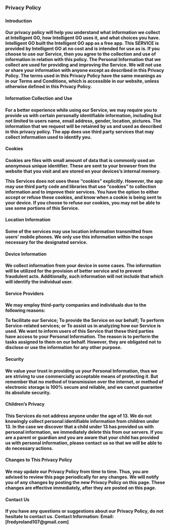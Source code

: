 <h3>Privacy Policy<h3>
  
  
<h4>Introduction<h4>
  
  
Our privacy policy will help you understand what information we collect at Intelligent GO, how Intelligent GO uses it, and what choices you have. Intelligent GO built the Intelligent GO app as a free app. This SERVICE is provided by Intelligent GO at no cost and is intended for use as is. If you choose to use our Service, then you agree to the collection and use of information in relation with this policy. The Personal Information that we collect are used for providing and improving the Service. We will not use or share your information with anyone except as described in this Privacy Policy.
The terms used in this Privacy Policy have the same meanings as in our Terms and Conditions, which is accessible in our website, unless otherwise defined in this Privacy Policy.

  
<h4>Information Collection and Use<h4>
  
For a better experience while using our Service, we may require you to provide us with certain personally identifiable information, including but not limited to users name, email address, gender, location, pictures. The information that we request will be retained by us and used as described in this privacy policy.
The app does use third party services that may collect information used to identify you.

<h4>Cookies<h4>
Cookies are files with small amount of data that is commonly used an anonymous unique identifier. These are sent to your browser from the website that you visit and are stored on your devices’s internal memory.

This Services does not uses these “cookies” explicitly. However, the app may use third party code and libraries that use “cookies” to collection information and to improve their services. You have the option to either accept or refuse these cookies, and know when a cookie is being sent to your device. If you choose to refuse our cookies, you may not be able to use some portions of this Service.

<h4>Location Information<h4>
Some of the services may use location information transmitted from users' mobile phones. We only use this information within the scope necessary for the designated service.

<h4>Device Information<h4>
We collect information from your device in some cases. The information will be utilized for the provision of better service and to prevent fraudulent acts. Additionally, such information will not include that which will identify the individual user.

<h4>Service Providers<h4>
We may employ third-party companies and individuals due to the following reasons:

To facilitate our Service;
To provide the Service on our behalf;
To perform Service-related services; or
To assist us in analyzing how our Service is used.
We want to inform users of this Service that these third parties have access to your Personal Information. The reason is to perform the tasks assigned to them on our behalf. However, they are obligated not to disclose or use the information for any other purpose.

<h4>Security<h4>
We value your trust in providing us your Personal Information, thus we are striving to use commercially acceptable means of protecting it. But remember that no method of transmission over the internet, or method of electronic storage is 100% secure and reliable, and we cannot guarantee its absolute security.

<h4>Children’s Privacy<h4>
This Services do not address anyone under the age of 13. We do not knowingly collect personal identifiable information from children under 13. In the case we discover that a child under 13 has provided us with personal information, we immediately delete this from our servers. If you are a parent or guardian and you are aware that your child has provided us with personal information, please contact us so that we will be able to do necessary actions.

<h4>Changes to This Privacy Policy<h4>
We may update our Privacy Policy from time to time. Thus, you are advised to review this page periodically for any changes. We will notify you of any changes by posting the new Privacy Policy on this page. These changes are effective immediately, after they are posted on this page.

<h4>Contact Us<h4>
If you have any questions or suggestions about our Privacy Policy, do not hesitate to contact us.
Contact Information:
Email: [fredyroland107@gmail.com]
